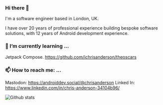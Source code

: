 ### Hi there 👋

I'm a software engineer based in London, UK.

I have over 20 years of professional experience building bespoke software solutions, with 12 years of Android development experience.

###  🌱 I’m currently learning ...

Jetpack Compose. https://github.com/ichrisanderson/theoscars

### 📫 How to reach me: ...

Mastodon: https://androiddev.social/@chrisanderson
Linked In: https://www.linkedin.com/in/chris-anderson-34104b96/

![Github stats](https://github-readme-stats.vercel.app/api?username=ichrisanderson&theme=dark&show_icons=true&count_private=true)
